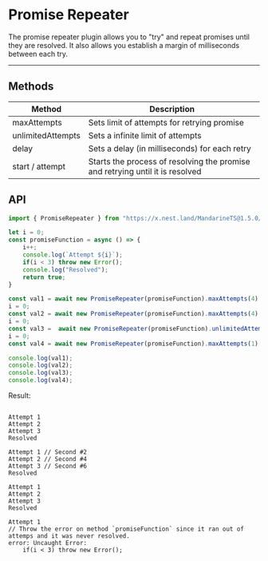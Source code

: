 # Promise Repeater
The promise repeater plugin allows you to "try" and repeat promises until they are resolved. It also allows you establish a margin of milliseconds between each try.

----

## Methods

| Method | Description |
| ------ | ----------- |
| maxAttempts | Sets limit of attempts for retrying promise
| unlimitedAttempts | Sets a infinite limit of attempts
| delay | Sets a delay (in milliseconds) for each retry
| start / attempt | Starts the process of resolving the promise and retrying until it is resolved


## API

```typescript
import { PromiseRepeater } from "https://x.nest.land/MandarineTS@1.5.0/mod.ts";

let i = 0;
const promiseFunction = async () => {
    i++;
    console.log(`Attempt ${i}`);
    if(i < 3) throw new Error();
    console.log("Resolved");
    return true;
}

const val1 = await new PromiseRepeater(promiseFunction).maxAttempts(4).start();
i = 0;
const val2 = await new PromiseRepeater(promiseFunction).maxAttempts(4).delay(2000).start();
i = 0;
const val3 =  await new PromiseRepeater(promiseFunction).unlimitedAttempts().delay(1000).start();
i = 0;
const val4 = await new PromiseRepeater(promiseFunction).maxAttempts(1).start();

console.log(val1);
console.log(val2);
console.log(val3);
console.log(val4);

```

Result:

```text

Attempt 1
Attempt 2
Attempt 3
Resolved

Attempt 1 // Second #2
Attempt 2 // Second #4
Attempt 3 // Second #6
Resolved

Attempt 1
Attempt 2
Attempt 3
Resolved

Attempt 1 
// Throw the error on method `promiseFunction` since it ran out of attemps and it was never resolved.
error: Uncaught Error: 
    if(i < 3) throw new Error();
```
